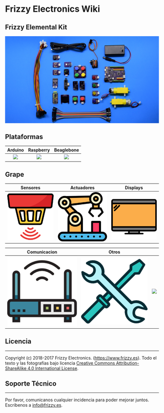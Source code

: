 # Frizzy Electronics Wiki

## Frizzy Elemental Kit


[![Texto alternativo](images/kit1.JPG "descripcion")](www.frizzy.es/kit)
## Plataformas

| **Arduino**  |    **Raspberry**  |    **Beaglebone**   | 
|:---:|:---:|:---:|
|[![](https://github.com/SeeedDocument/wiki_english/raw/master/docs/images/arduino.png)](/Arduino)   |  [![](https://github.com/SeeedDocument/wiki_english/raw/master/docs/images/Respberry%20Pi.png)](/Raspberry_Pi) |[![](https://github.com/SeeedDocument/wiki_english/raw/master/docs/images/Beaglebone.png)](/BeagleBone)  |


## Grape

| **Sensores**  |    **Actuadores**  |    **Displays**   | 
|:---:|:---:|:---:|
|[![](https://github.com/FrizzyElectronics/ElementalKitDocs/raw/master/docs/images/sensor.png)](/Sensor) | [![](https://github.com/FrizzyElectronics/ElementalKitDocs/raw/master/docs/images/actuador.png)](/Actuator) |[![](https://github.com/FrizzyElectronics/ElementalKitDocs/raw/master/docs/images/display.png)](/Display)    |

| **Comunicacion**  |   **Otros**    |       |  
|:---:|:---:|:---:|
|[![](https://github.com/FrizzyElectronics/ElementalKitDocs/raw/master/docs/images/comunicaciones.png)](/Communication)    |[![](https://github.com/FrizzyElectronics/ElementalKitDocs/raw/master/docs/images/otros.png)](/Others)    |![](https://github.com/SeeedDocument/wiki_english/raw/master/docs/images/empty.png)   |

## Licencia
-------
Copyright (c) 2018-2017 Frizzy Electronics. (https://www.frizzy.es). Todo el texto y las fotografías bajo licencia <a rel="license" href="http://creativecommons.org/licenses/by-sa/4.0/">Creative Commons Attribution-ShareAlike 4.0 International License</a>. <a rel="license" href="http://creativecommons.org/licenses/by-sa/4.0/"> </a>

## Soporte Técnico
-------
Por favor, comunicanos cualquier incidencia para poder mejorar juntos. Escribenos a [info@frizzy.es](info@frizzy.es). 


